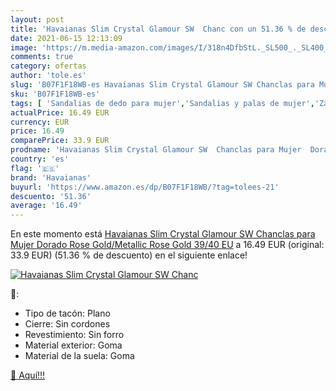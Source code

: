 ```yaml
---
layout: post
title: 'Havaianas Slim Crystal Glamour SW  Chanc con un 51.36 % de descuento'
date: 2021-06-15 12:13:09
image: 'https://m.media-amazon.com/images/I/318n4DfbStL._SL500_._SL400_.jpg'
comments: true
category: ofertas
author: 'tole.es'
slug: 'B07F1F18WB-es Havaianas Slim Crystal Glamour SW Chanclas para Mujer...'
sku: 'B07F1F18WB-es'
tags: [ 'Sandalias de dedo para mujer','Sandalias y palas de mujer','Zapatos','Zapatos para mujer','Zapatos y complementos','chanclas','havaianas', ]
actualPrice: 16.49 EUR
currency: EUR
price: 16.49
comparePrice: 33.9 EUR
prodname: 'Havaianas Slim Crystal Glamour SW  Chanclas para Mujer  Dorado  Rose Gold/Metallic Rose Gold   39/40 EU'
country: 'es'
flag: '🇪🇸'
brand: 'Havaianas'
buyurl: 'https://www.amazon.es/dp/B07F1F18WB/?tag=tolees-21'
descuento: '51.36'
average: '16.49'
---
```


En este momento está [Havaianas Slim Crystal Glamour SW  Chanclas para Mujer  Dorado  Rose Gold/Metallic Rose Gold   39/40 EU](https://www.amazon.es/dp/B07F1F18WB/?tag=tolees-21) a 16.49 EUR (original: 33.9 EUR) (51.36 %  de descuento) en el siguiente enlace!

[![Havaianas Slim Crystal Glamour SW  Chanc](https://m.media-amazon.com/images/I/318n4DfbStL._SL500_._SL400_.jpg)](https://www.amazon.es/dp/B07F1F18WB/?tag=tolees-21)

🔎:

- Tipo de tacón: Plano
- Cierre: Sin cordones
- Revestimiento: Sin forro
- Material exterior: Goma
- Material de la suela: Goma

[🛒 Aquí!!!](https://www.amazon.es/dp/B07F1F18WB/?tag=tolees-21)
